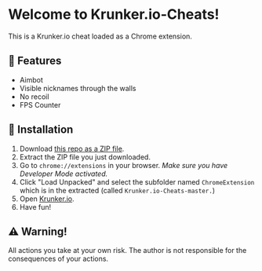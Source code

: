 # Welcome to Krunker.io-Cheats!
This is a Krunker.io cheat loaded as a Chrome extension.

## :muscle: Features

* Aimbot
* Visible nicknames through the walls
* No recoil
* FPS Counter

## :hammer: Installation

1. Download [this repo as a ZIP file](https://github.com/PowerOfUniverse/Krunker.io-Cheats/archive/master.zip). 
2. Extract the ZIP file you just downloaded. 
3. Go to `chrome://extensions` in your browser. *Make sure you have Developer Mode activated.*
4. Click "Load Unpacked" and select the subfolder named `ChromeExtension` which is in the extracted (called `Krunker.io-Cheats-master.`)
5. Open [Krunker.io](http://krunker.io).
6. Have fun!

## :warning: Warning!
All actions you take at your own risk. The author is not responsible for the consequences of your actions.
